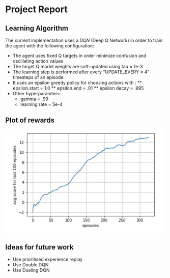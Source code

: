 # Project Report

## Learning Algorithm
The current implementation uses a *DQN* (Deep Q Network) in order to train the agent with the following configuration:
* The agent uses fixed Q targets in order minimize confusion and oscillating action values
* The target Q model weights are soft-updated using tau = 1e-3
* The learning step is performed after every "UPDATE_EVERY = 4" timesteps of an episode.
* It uses an epsilon greedy policy for choosing actions with :
  ** epsilon.start = 1.0
  ** epsilon.end = .01
  ** epsilon decay = .995
* Other hyperparamters:
  * gamma = .99
  * learning rate = 5e-4
  
  
  
## Plot of rewards
![reward_plot](images/reward_plot.png)

## Ideas for future work
* Use prioritised experience replay
* Use Double DQN
* Use Dueling DQN

